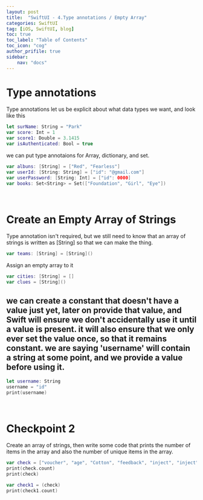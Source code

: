 ```yaml
---
layout: post
title:  "SwiftUI - 4.Type annotations / Empty Array"
categories: SwiftUI
tag: [iOS, SwiftUI, blog]
toc: true
toc_label: "Table of Contents"
toc_icon: "cog"
author_prifile: true
sidebar:
    nav: "docs"
---
```


# Type annotations

Type annotations let us be explicit about what data types we want, and look like this
```swift
let surName: String = "Park"
var score: Int = 1
var score1: Double = 3.1415
var isAuthenticated: Bool = true
```

we can put type annotaions for Array, dictionary, and set. 
```swift
var albuns: [String] = ["Red", "Fearless"]
var userId: [String: String] = ["id": "@gmail.com"]
var userPassword: [String: Int] = ["id": 0000]
var books: Set<String> = Set(["Foundation", "Girl", "Eye"])
```

<br/>

# Create an Empty Array of Strings
Type annotation isn't required, but we still need to know that an array of strings is written as [String] so that we can make the thing. 
```swift
var teams: [String] = [String]()
```

Assign an empty array to it
```swift
var cities: [String] = []
var clues = [String]()
```

## we can create a constant that doesn't have a value just yet, later on provide that value, and Swift will ensure we don't accidentally use it until a value is present. it will also ensure that we only ever set the value once, so that it remains constant. we are saying 'username' will contain a string at some point, and we provide a value before using it. 
```swift
let username: String
username = "id"
print(username)
```
<br/>

# Checkpoint 2
Create an array of strings, then write some code that prints the number of items in the array and also the number of unique items in the array. 
```swift
var check = ["voucher", "age", "Cotton", "feedback", "inject", "inject"]
print(check.count)
print(check)

var check1 = (check)
print(check1.count)
```